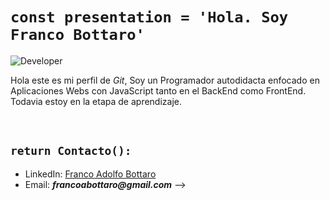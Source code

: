 # ```const presentation = 'Hola. Soy Franco Bottaro'```

![Developer](https://pixabay.com/get/g7ba5a0e18928206bd61f67daa74626bc1ccdfa31ec2bf0e961fd7ddb97d73550794ded644cf869bae8893588048d8a725cddbc3b5e0b37cdbed54927f24a4ca2e74c03e90a37e5aadf738a9c85a9e317_1920.jpg?attachment=)

Hola este es mi perfil de _Git_, Soy un Programador autodidacta enfocado en Aplicaciones Webs con JavaScript tanto en el BackEnd como FrontEnd. Todavia estoy en la etapa de aprendizaje.

<br>

## ```return Contacto():```

- LinkedIn: [Franco Adolfo Bottaro](https://www.linkedin.com/in/franco-adolfo-bottaro-4a1499193)
- Email: **_francoabottaro@gmail.com_**
-->
